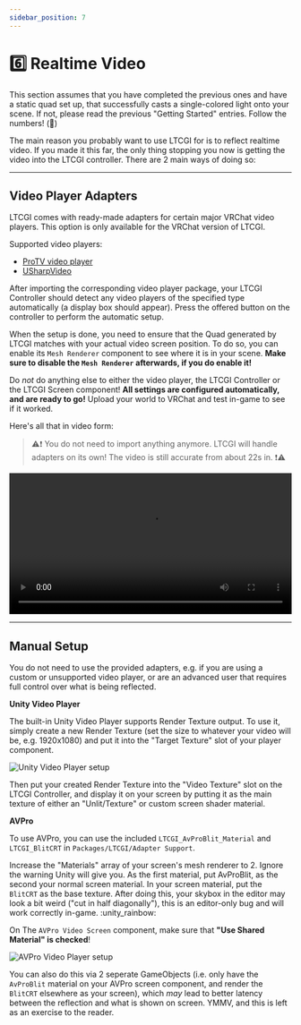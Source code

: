 ```yaml
---
sidebar_position: 7
---
```


# 6️⃣ Realtime Video

This section assumes that you have completed the previous ones and have a static quad set up, that successfully casts a single-colored light onto your scene. If not, please read the previous "Getting Started" entries. Follow the numbers! (🔢)

The main reason you probably want to use LTCGI for is to reflect realtime video. If you made it this far, the only thing stopping you now is getting the video into the LTCGI controller. There are 2 main ways of doing so:

---

## Video Player Adapters

LTCGI comes with ready-made adapters for certain major VRChat video players. This option is only available for the VRChat version of LTCGI.

Supported video players:
* [ProTV video player](https://architechvr.gumroad.com/l/protv)  
* [USharpVideo](https://github.com/MerlinVR/USharpVideo)

After importing the corresponding video player package, your LTCGI Controller should detect any video players of the specified type automatically (a display box should appear). Press the offered button on the controller to perform the automatic setup.

When the setup is done, you need to ensure that the Quad generated by LTCGI matches with your actual video screen position. To do so, you can enable its `Mesh Renderer` component to see where it is in your scene. **Make sure to disable the `Mesh Renderer` afterwards, if you do enable it!**

Do _not_ do anything else to either the video player, the LTCGI Controller or the LTCGI Screen component! **All settings are configured automatically, and are ready to go!** Upload your world to VRChat and test in-game to see if it worked.

Here's all that in video form:

> ⚠️❗ You do not need to import anything anymore. LTCGI will handle adapters on its own! The video is still accurate from about 22s in. ❗⚠️

<video controls loop width="100%">
  <source src="/vid/usharp_video_setup.webm"/>
</video>

---

## Manual Setup

You do not need to use the provided adapters, e.g. if you are using a custom or unsupported video player, or are an advanced user that requires full control over what is being reflected.

**Unity Video Player**

The built-in Unity Video Player supports Render Texture output. To use it, simply create a new Render Texture (set the size to whatever your video will be, e.g. 1920x1080) and put it into the "Target Texture" slot of your player component.

![Unity Video Player setup](../../img/ltcgi_video_player_unity.jpg)

Then put your created Render Texture into the "Video Texture" slot on the LTCGI Controller, and display it on your screen by putting it as the main texture of either an "Unlit/Texture" or custom screen shader material.

**AVPro**

To use AVPro, you can use the included `LTCGI_AvProBlit_Material` and `LTCGI_BlitCRT` in `Packages/LTCGI/Adapter Support`.

Increase the "Materials" array of your screen's mesh renderer to 2. Ignore the warning Unity will give you. As the first material, put AvProBlit, as the second your normal screen material. In your screen material, put the `BlitCRT` as the base texture. After doing this, your skybox in the editor may look a bit weird ("cut in half diagonally"), this is an editor-only bug and will work correctly in-game. :unity_rainbow:

On The `AVPro Video Screen` component, make sure that **"Use Shared Material" is checked**!

![AVPro Video Player setup](../../img/ltcgi_video_player_avpro.jpg)

You can also do this via 2 seperate GameObjects (i.e. only have the `AvProBlit` material on your AVPro screen component, and render the `BlitCRT` elsewhere as your screen), which _may_ lead to better latency between the reflection and what is shown on screen. YMMV, and this is left as an exercise to the reader.